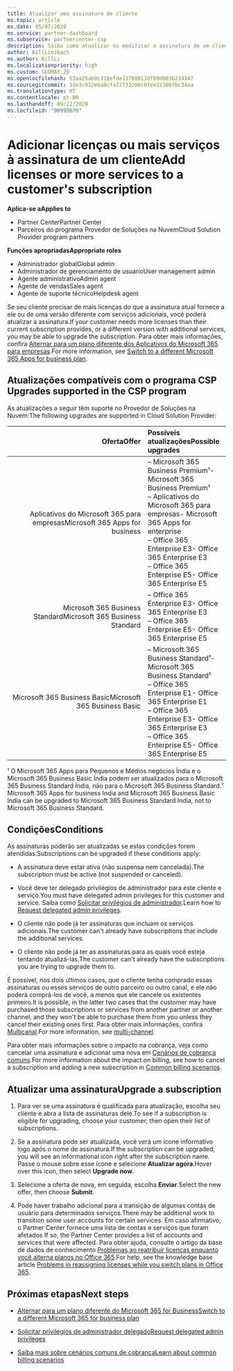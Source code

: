 ```yaml
---
title: Atualizar uma assinatura de cliente
ms.topic: article
ms.date: 05/07/2020
ms.service: partner-dashboard
ms.subservice: partnercenter-csp
description: Saiba como atualizar ou modificar a assinatura de um cliente. Adicione mais licenças ou migre para uma versão diferente com mais serviços.
author: BillLinzbach
ms.author: BillLi
ms.localizationpriority: high
ms.custom: SEOMAY.20
ms.openlocfilehash: 53aa25ab0c318efde13788013df09d003b234347
ms.sourcegitcommit: 51e3c912eba8cfa72733206c0fee22386fbc34aa
ms.translationtype: HT
ms.contentlocale: pt-BR
ms.lasthandoff: 09/22/2020
ms.locfileid: "90999670"
---
```

# <a name="add-licenses-or-more-services-to-a-customers-subscription"></a><span data-ttu-id="81fbb-104">Adicionar licenças ou mais serviços à assinatura de um cliente</span><span class="sxs-lookup"><span data-stu-id="81fbb-104">Add licenses or more services to a customer's subscription</span></span>

<span data-ttu-id="81fbb-105">**Aplica-se a**</span><span class="sxs-lookup"><span data-stu-id="81fbb-105">**Applies to**</span></span>

- <span data-ttu-id="81fbb-106">Partner Center</span><span class="sxs-lookup"><span data-stu-id="81fbb-106">Partner Center</span></span>
- <span data-ttu-id="81fbb-107">Parceiros do programa Provedor de Soluções na Nuvem</span><span class="sxs-lookup"><span data-stu-id="81fbb-107">Cloud Solution Provider program partners</span></span>

<span data-ttu-id="81fbb-108">**Funções apropriadas**</span><span class="sxs-lookup"><span data-stu-id="81fbb-108">**Appropriate roles**</span></span>

- <span data-ttu-id="81fbb-109">Administrador global</span><span class="sxs-lookup"><span data-stu-id="81fbb-109">Global admin</span></span>
- <span data-ttu-id="81fbb-110">Administrador de gerenciamento de usuário</span><span class="sxs-lookup"><span data-stu-id="81fbb-110">User management admin</span></span>
- <span data-ttu-id="81fbb-111">Agente administrativo</span><span class="sxs-lookup"><span data-stu-id="81fbb-111">Admin agent</span></span>
- <span data-ttu-id="81fbb-112">Agente de vendas</span><span class="sxs-lookup"><span data-stu-id="81fbb-112">Sales agent</span></span>
- <span data-ttu-id="81fbb-113">Agente de suporte técnico</span><span class="sxs-lookup"><span data-stu-id="81fbb-113">Helpdesk agent</span></span>

<span data-ttu-id="81fbb-114">Se seu cliente precisar de mais licenças do que a assinatura atual fornece a ele ou de uma versão diferente com serviços adicionais, você poderá atualizar a assinatura.</span><span class="sxs-lookup"><span data-stu-id="81fbb-114">If your customer needs more licenses than their current subscription provides, or a different version with additional services, you may be able to upgrade the subscription.</span></span> <span data-ttu-id="81fbb-115">Para obter mais informações, confira [Alternar para um plano diferente dos Aplicativos do Microsoft 365 para empresas](/microsoft-365/commerce/subscriptions/switch-to-a-different-plan).</span><span class="sxs-lookup"><span data-stu-id="81fbb-115">For more information, see [Switch to a different Microsoft 365 Apps for business plan](/microsoft-365/commerce/subscriptions/switch-to-a-different-plan).</span></span>

## <a name="upgrades-supported-in-the-csp-program"></a><span data-ttu-id="81fbb-116">Atualizações compatíveis com o programa CSP <a id="upgradesubscription"></a></span><span class="sxs-lookup"><span data-stu-id="81fbb-116">Upgrades supported in the CSP program <a id="upgradesubscription"></a></span></span>

<span data-ttu-id="81fbb-117">As atualizações a seguir têm suporte no Provedor de Soluções na Nuvem:</span><span class="sxs-lookup"><span data-stu-id="81fbb-117">The following upgrades are supported in Cloud Solution Provider:</span></span>

| <span data-ttu-id="81fbb-118">Oferta</span><span class="sxs-lookup"><span data-stu-id="81fbb-118">Offer</span></span> | <span data-ttu-id="81fbb-119">Possíveis atualizações</span><span class="sxs-lookup"><span data-stu-id="81fbb-119">Possible upgrades</span></span>|
|---:|:---|
| <span data-ttu-id="81fbb-120">Aplicativos do Microsoft 365 para empresas</span><span class="sxs-lookup"><span data-stu-id="81fbb-120">Microsoft 365 Apps for business</span></span>   | <span data-ttu-id="81fbb-121">– Microsoft 365 Business Premium¹</span><span class="sxs-lookup"><span data-stu-id="81fbb-121">- Microsoft 365 Business Premium¹</span></span> <br/>  <span data-ttu-id="81fbb-122">– Aplicativos do Microsoft 365 para empresas</span><span class="sxs-lookup"><span data-stu-id="81fbb-122">- Microsoft 365 Apps for enterprise</span></span> <br/> <span data-ttu-id="81fbb-123">– Office 365 Enterprise E3</span><span class="sxs-lookup"><span data-stu-id="81fbb-123">- Office 365 Enterprise E3</span></span> <br/> <span data-ttu-id="81fbb-124">– Office 365 Enterprise E5</span><span class="sxs-lookup"><span data-stu-id="81fbb-124">- Office 365 Enterprise E5</span></span> <br/> |
| <span data-ttu-id="81fbb-125">Microsoft 365 Business Standard</span><span class="sxs-lookup"><span data-stu-id="81fbb-125">Microsoft 365 Business Standard</span></span>    | <span data-ttu-id="81fbb-126">– Office 365 Enterprise E3</span><span class="sxs-lookup"><span data-stu-id="81fbb-126">- Office 365 Enterprise E3</span></span> <br/> <span data-ttu-id="81fbb-127">– Office 365 Enterprise E5</span><span class="sxs-lookup"><span data-stu-id="81fbb-127">- Office 365 Enterprise E5</span></span> <br/> |
| <span data-ttu-id="81fbb-128">Microsoft 365 Business Basic</span><span class="sxs-lookup"><span data-stu-id="81fbb-128">Microsoft 365 Business Basic</span></span> | <span data-ttu-id="81fbb-129">– Microsoft 365 Business Standard¹</span><span class="sxs-lookup"><span data-stu-id="81fbb-129">- Microsoft 365 Business Standard¹</span></span> <br/> <span data-ttu-id="81fbb-130">– Office 365 Enterprise E1</span><span class="sxs-lookup"><span data-stu-id="81fbb-130">- Office 365 Enterprise E1</span></span> <br/> <span data-ttu-id="81fbb-131">– Office 365 Enterprise E3</span><span class="sxs-lookup"><span data-stu-id="81fbb-131">- Office 365 Enterprise E3</span></span><br/> <span data-ttu-id="81fbb-132">– Office 365 Enterprise E5</span><span class="sxs-lookup"><span data-stu-id="81fbb-132">- Office 365 Enterprise E5</span></span> <br/> |

<span data-ttu-id="81fbb-133">¹ O Microsoft 365 Apps para Pequenos e Médios negócios Índia e o Microsoft 365 Business Basic Índia podem ser atualizados para o Microsoft 365 Business Standard Índia, não para o Microsoft 365 Business Standard.</span><span class="sxs-lookup"><span data-stu-id="81fbb-133">¹ Microsoft 365 Apps for business India and Microsoft 365 Business Basic India can be upgraded to Microsoft 365 Business Standard India, not to Microsoft 365 Business Standard.</span></span>


## <a name="conditions"></a><span data-ttu-id="81fbb-134">Condições</span><span class="sxs-lookup"><span data-stu-id="81fbb-134">Conditions</span></span>

<span data-ttu-id="81fbb-135">As assinaturas poderão ser atualizadas se estas condições forem atendidas:</span><span class="sxs-lookup"><span data-stu-id="81fbb-135">Subscriptions can be upgraded if these conditions apply:</span></span>

- <span data-ttu-id="81fbb-136">A assinatura deve estar ativa (não suspensa nem cancelada).</span><span class="sxs-lookup"><span data-stu-id="81fbb-136">The subscription must be active (not suspended or canceled).</span></span>

- <span data-ttu-id="81fbb-137">Você deve ter delegado privilégios de administrador para este cliente e serviço.</span><span class="sxs-lookup"><span data-stu-id="81fbb-137">You must have delegated admin privileges for this customer and service.</span></span> <span data-ttu-id="81fbb-138">Saiba como [Solicitar privilégios de administrador](request-a-relationship-with-a-customer.md).</span><span class="sxs-lookup"><span data-stu-id="81fbb-138">Learn how to [Request delegated admin privileges](request-a-relationship-with-a-customer.md).</span></span>

- <span data-ttu-id="81fbb-139">O cliente não pode já ter assinaturas que incluam os serviços adicionais.</span><span class="sxs-lookup"><span data-stu-id="81fbb-139">The customer can't already have subscriptions that include the additional services.</span></span>

- <span data-ttu-id="81fbb-140">O cliente não pode já ter as assinaturas para as quais você esteja tentando atualizá-las.</span><span class="sxs-lookup"><span data-stu-id="81fbb-140">The customer can't already have the subscriptions you are trying to upgrade them to.</span></span>

<span data-ttu-id="81fbb-141">É possível, nos dois últimos casos, que o cliente tenha comprado essas assinaturas ou esses serviços de outro parceiro ou outro canal, e ele não poderá comprá-los de você, a menos que ele cancele os existentes primeiro.</span><span class="sxs-lookup"><span data-stu-id="81fbb-141">It is possible, in the latter two cases that the customer may have purchased those subscriptions or services from another partner or another channel, and they won't be able to purchase them from you unless they cancel their existing ones first.</span></span> <span data-ttu-id="81fbb-142">Para obter mais informações, confira [Multicanal](multichannel.md).</span><span class="sxs-lookup"><span data-stu-id="81fbb-142">For more information, see [multi-channel](multichannel.md).</span></span>

<span data-ttu-id="81fbb-143">Para obter mais informações sobre o impacto na cobrança, veja como cancelar uma assinatura e adicionar uma nova em [Cenários de cobrança comuns](common-billing-scenarios.md).</span><span class="sxs-lookup"><span data-stu-id="81fbb-143">For more information about the impact on billing, see how to cancel a subscription and adding a new subscription in [Common billing scenarios](common-billing-scenarios.md).</span></span>

## <a name="upgrade-a-subscription"></a><span data-ttu-id="81fbb-144">Atualizar uma assinatura</span><span class="sxs-lookup"><span data-stu-id="81fbb-144">Upgrade a subscription</span></span>

1. <span data-ttu-id="81fbb-145">Para ver se uma assinatura é qualificada para atualização, escolha seu cliente e abra a lista de assinaturas dele.</span><span class="sxs-lookup"><span data-stu-id="81fbb-145">To see if a subscription is eligible for upgrading, choose your customer, then open their list of subscriptions.</span></span>

2. <span data-ttu-id="81fbb-146">Se a assinatura pode ser atualizada, você verá um ícone informativo logo após o nome de assinatura.</span><span class="sxs-lookup"><span data-stu-id="81fbb-146">If the subscription can be upgraded, you will see an informational icon right after the subscription name.</span></span> <span data-ttu-id="81fbb-147">Passe o mouse sobre esse ícone e selecione **Atualizar agora**.</span><span class="sxs-lookup"><span data-stu-id="81fbb-147">Hover over this icon, then select **Upgrade now**.</span></span>

3. <span data-ttu-id="81fbb-148">Selecione a oferta de nova, em seguida, escolha **Enviar**.</span><span class="sxs-lookup"><span data-stu-id="81fbb-148">Select the new offer, then choose **Submit**.</span></span>

4. <span data-ttu-id="81fbb-149">Pode haver trabalho adicional para a transição de algumas contas de usuário para determinados serviços.</span><span class="sxs-lookup"><span data-stu-id="81fbb-149">There may be additional work to transition some user accounts for certain services.</span></span> <span data-ttu-id="81fbb-150">Em caso afirmativo, o Partner Center fornece uma lista de contas e serviços que foram afetados.</span><span class="sxs-lookup"><span data-stu-id="81fbb-150">If so, the Partner Center provides a list of accounts and services that were affected.</span></span> <span data-ttu-id="81fbb-151">Para obter ajuda, consulte o artigo da base de dados de conhecimento [Problemas ao reatribuir licenças enquanto você alterna planos no Office 365](/microsoft-365/commerce/subscriptions/switch-to-a-different-plan).</span><span class="sxs-lookup"><span data-stu-id="81fbb-151">For help, see the knowledge base article [Problems in reassigning licenses while you switch plans in Office 365](/microsoft-365/commerce/subscriptions/switch-to-a-different-plan).</span></span>


## <a name="next-steps"></a><span data-ttu-id="81fbb-152">Próximas etapas</span><span class="sxs-lookup"><span data-stu-id="81fbb-152">Next steps</span></span>

- [<span data-ttu-id="81fbb-153">Alternar para um plano diferente do Microsoft 365 for Business</span><span class="sxs-lookup"><span data-stu-id="81fbb-153">Switch to a different Microsoft 365 for business plan</span></span>](/microsoft-365/commerce/subscriptions/switch-to-a-different-plan)

- [<span data-ttu-id="81fbb-154">Solicitar privilégios de administrador delegado</span><span class="sxs-lookup"><span data-stu-id="81fbb-154">Request delegated admin privileges</span></span>](request-a-relationship-with-a-customer.md)

- [<span data-ttu-id="81fbb-155">Saiba mais sobre cenários comuns de cobrança</span><span class="sxs-lookup"><span data-stu-id="81fbb-155">Learn about common billing scenarios</span></span>](common-billing-scenarios.md)
